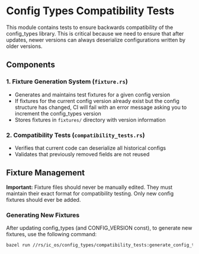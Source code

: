 # Config Types Compatibility Tests

This module contains tests to ensure backwards compatibility of the config_types library. This is critical because we need to ensure that after updates, newer versions can always deserialize configurations written by older versions.

## Components

### 1. Fixture Generation System (`fixture.rs`)
- Generates and maintains test fixtures for a given config version
- If fixtures for the current config version already exist but the config structure has changed, CI will fail with an error message asking you to increment the config_types version
- Stores fixtures in `fixtures/` directory with version information

### 2. Compatibility Tests (`compatibility_tests.rs`)
- Verifies that current code can deserialize all historical configs
- Validates that previously removed fields are not reused

## Fixture Management

**Important:** Fixture files should never be manually edited. They must maintain their exact format for compatibility testing. Only new config fixtures should ever be added.

### Generating New Fixtures

After updating config_types (and CONFIG_VERSION const), to generate new fixtures, use the following command:

```bash
bazel run //rs/ic_os/config_types/compatibility_tests:generate_config_types_fixture
```

